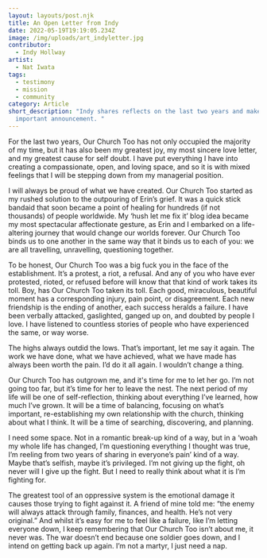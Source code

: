 ```yaml
---
layout: layouts/post.njk
title: An Open Letter from Indy
date: 2022-05-19T19:19:05.234Z
image: /img/uploads/art_indyletter.jpg
contributor:
  - Indy Hollway
artist:
  - Nat Iwata
tags:
  - testimony
  - mission
  - community
category: Article
short_description: "Indy shares reflects on the last two years and makes an
  important announcement. "
---
```

For the last two years, Our Church Too has not only occupied the majority of my time, but it has also been my greatest joy, my most sincere love letter, and my greatest cause for self doubt. I have put everything I have into creating a compassionate, open, and loving space, and so it is with mixed feelings that I will be stepping down from my managerial position.

I will always be proud of what we have created. Our Church Too started as my rushed solution to the outpouring of Erin’s grief. It was a quick stick bandaid that soon became a point of healing for hundreds (if not thousands) of people worldwide. My ‘hush let me fix it’ blog idea became my most spectacular affectionate gesture, as Erin and I embarked on a life-altering journey that would change our worlds forever. Our Church Too binds us to one another in the same way that it binds us to each of you: we are all travelling, unravelling, questioning together.

To be honest, Our Church Too was a big fuck you in the face of the establishment. It’s a protest, a riot, a refusal. And any of you who have ever protested, rioted, or refused before will know that that kind of work takes its toll. Boy, has Our Church Too taken its toll. Each good, miraculous, beautiful moment has a corresponding injury, pain point, or disagreement. Each new friendship is the ending of another, each success heralds a failure. I have been verbally attacked, gaslighted, ganged up on, and doubted by people I love. I have listened to countless stories of people who have experienced the same, or way worse.

The highs always outdid the lows. That’s important, let me say it again. The work we have done, what we have achieved, what we have made has always been worth the pain. I’d do it all again. I wouldn’t change a thing.

Our Church Too has outgrown me, and it's time for me to let her go. I’m not going too far, but it’s time for her to leave the nest. The next period of my life will be one of self-reflection, thinking about everything I’ve learned, how much I’ve grown. It will be a time of balancing, focusing on what’s important, re-establishing my own relationship with the church, thinking about what I think. It will be a time of searching, discovering, and planning.

I need some space. Not in a romantic break-up kind of a way, but in a ‘woah my whole life has changed, I’m questioning everything I thought was true, I’m reeling from two years of sharing in everyone’s pain’ kind of a way. Maybe that’s selfish, maybe it’s privileged. I’m not giving up the fight, oh never will I give up the fight. But I need to really think about what it is I’m fighting for.

The greatest tool of an oppressive system is the emotional damage it causes those trying to fight against it. A friend of mine told me: “the enemy will always attack through family, finances, and health. He’s not very original.” And whilst it’s easy for me to feel like a failure, like I’m letting everyone down, I keep remembering that Our Church Too isn’t about me, it never was. The war doesn’t end because one soldier goes down, and I intend on getting back up again. I’m not a martyr, I just need a nap.
